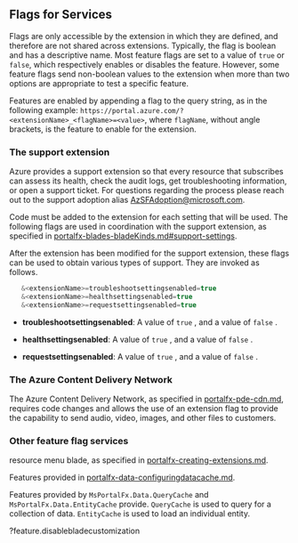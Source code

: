 
## Flags for Services

Flags are only accessible by the extension in which they are defined, and therefore are not shared across extensions. Typically, the flag is boolean and has a descriptive name. Most feature flags are set to a value of `true` or `false`, which respectively enables or disables the feature. However, some feature flags send non-boolean values to the extension when more than two options are appropriate to test a specific feature.

Features are enabled by appending a flag to the query string, as in the following example: `https://portal.azure.com/?<extensionName>_<flagName>=<value>`, where ```flagName```, without angle brackets, is the feature to enable for the extension. 

### The support extension

<!--TODO:  Determine whether there are other extensions that can be used by developer extensions that require code changes in addition to the query string feature flag. -->

Azure provides a support extension so that every resource that subscribes can assess its health, check the audit logs, get troubleshooting information, or open a support ticket. For questions regarding the process please reach out to the support adoption alias <AzSFAdoption@microsoft.com>.

Code must be added to the extension for each setting that will be used.  The following flags are used in coordination with the support extension, as specified in [portalfx-blades-bladeKinds.md#support-settings](portalfx-blades-bladeKinds.md#support-settings).

After the extension has been modified for the support extension, these flags can be used to obtain various types of support.  They are invoked as follows. 

```js
   &<extensionName>=troubleshootsettingsenabled=true
   &<extensionName>=healthsettingsenabled=true
   &<extensionName>=requestsettingsenabled=true
```

* **troubleshootsettingsenabled**:  A value of `true`   , and a value of `false`    .

* **healthsettingsenabled**: A value of `true`   , and a value of `false`    .

* **requestsettingsenabled**:  A value of `true`   , and a value of `false`    .

### The Azure Content Delivery Network

The Azure Content Delivery Network, as specified in [portalfx-pde-cdn.md](portalfx-pde-cdn.md), requires code changes and allows the use of an extension flag to provide the capability to send audio, video, images, and other files to customers.

### Other feature flag services

<!--TODO: Determine whether any of the following information qualifies as being feature flag services. -->

resource menu blade, as specified in [portalfx-creating-extensions.md](portalfx-creating-extensions.md).

Features provided in [portalfx-data-configuringdatacache.md](portalfx-data-configuringdatacache.md).

Features provided by  `MsPortalFx.Data.QueryCache` and `MsPortalFx.Data.EntityCache` provide. `QueryCache` is used to query for a collection of data. `EntityCache` is used to load an individual entity.

 ?feature.disablebladecustomization

<!--TODO: Determine whether any of the preceding information qualifies as being feature flag services. -->
